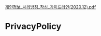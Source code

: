 [개인정보_처리방침_작성_가이드라인(2020.12).pdf](https://github.com/shiricson7/PrivacyPolicy/files/7111185/_._._.2020.12.pdf)
# PrivacyPolicy
